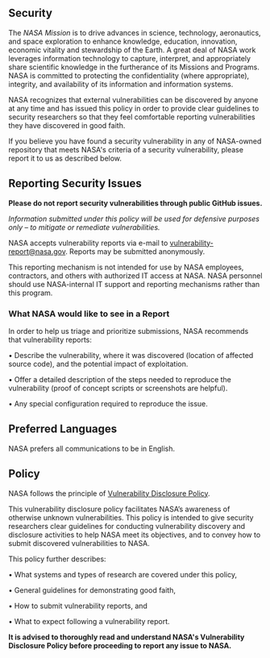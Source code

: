 ## Security

The *NASA Mission* is to drive advances in science, technology, aeronautics, and space exploration to enhance knowledge, education, innovation, economic vitality and stewardship of the Earth. 
A great deal of NASA work leverages information technology to capture, interpret, and appropriately share scientific knowledge in the furtherance of its Missions and Programs. NASA is committed to protecting the confidentiality (where appropriate), integrity, and availability of its information and information systems.

NASA recognizes that external vulnerabilities can be discovered by anyone at any time and has issued this policy in order to provide clear guidelines to security researchers so that they feel comfortable reporting vulnerabilities they have discovered in good faith.

If you believe you have found a security vulnerability in any of NASA-owned repository that meets NASA's criteria of a security vulnerability, please report it to us as described below.

## Reporting Security Issues

**Please do not report security vulnerabilities through public GitHub issues.**

*Information submitted under this policy will be used for defensive purposes only – to mitigate or 
remediate vulnerabilities.*

NASA accepts vulnerability reports via e-mail to vulnerability-report@nasa.gov. Reports may 
be submitted anonymously.

This reporting mechanism is not intended for use by NASA employees, contractors, and others 
with authorized IT access at NASA. NASA personnel should use NASA-internal IT support and 
reporting mechanisms rather than this program.

### What NASA would like to see in a Report

In order to help us triage and prioritize submissions, NASA recommends that vulnerability
reports:

• Describe the vulnerability, where it was discovered (location of affected source code), and the potential impact of 
exploitation. 

• Offer a detailed description of the steps needed to reproduce the vulnerability (proof of 
concept scripts or screenshots are helpful).

• Any special configuration required to reproduce the issue.

## Preferred Languages

NASA prefers all communications to be in English.

## Policy

NASA follows the principle of [Vulnerability Disclosure Policy]("https://www.nasa.gov/vulnerability-disclosure-policy").

This vulnerability disclosure policy facilitates NASA’s awareness of otherwise unknown vulnerabilities. This policy is intended to give security researchers clear guidelines for conducting vulnerability discovery and disclosure activities to help NASA meet its objectives, and to convey how to submit discovered vulnerabilities to NASA.

This policy further describes:

• What systems and types of research are covered under this policy,

• General guidelines for demonstrating good faith,

• How to submit vulnerability reports, and

• What to expect following a vulnerability report.

**It is advised to thoroughly read and understand NASA's Vulnerability Disclosure Policy before proceeding to report any issue to NASA.**
